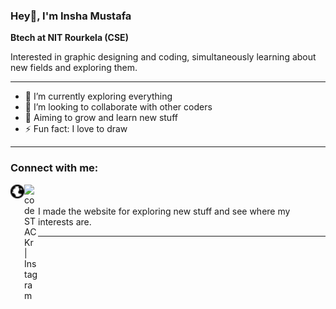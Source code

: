 
### Hey👋, I'm Insha Mustafa

<b> Btech at NIT Rourkela (CSE) </b>

Interested in graphic designing and coding, simultaneously learning about new fields and exploring them.

---

- 🌱 I’m currently exploring everything 
- 👯 I’m looking to collaborate with other coders
- 🥅 Aiming to grow and learn new stuff 
- ⚡ Fun fact: I love to draw 

--- 

### Connect with me:

[<img align="left" alt="codeSTACKr.com" width="22px" src="https://raw.githubusercontent.com/iconic/open-iconic/master/svg/globe.svg" />][website]
[<img align="left" alt="codeSTACKr | Instagram" width="22px" src="https://cdn.jsdelivr.net/npm/simple-icons@v3/icons/instagram.svg" />][instagram]

<br> <br>
I made the website for exploring new stuff and see where my interests are.

---

[website]: insha735325119.wordpress.com
[instagram]: https://www.instagram.com/insha.___63



<!---
Insha33/Insha33 is a ✨ special ✨ repository because its `README.md` (this file) appears on your GitHub profile.
You can click the Preview link to take a look at your changes.
--->
